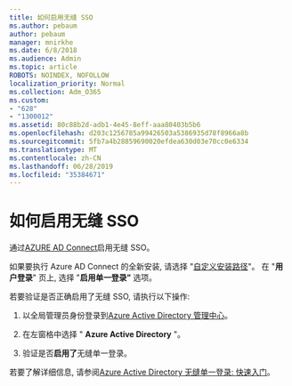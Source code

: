 ```yaml
---
title: 如何启用无缝 SSO
ms.author: pebaum
author: pebaum
manager: mnirkhe
ms.date: 6/8/2018
ms.audience: Admin
ms.topic: article
ROBOTS: NOINDEX, NOFOLLOW
localization_priority: Normal
ms.collection: Adm_O365
ms.custom:
- "628"
- "1300012"
ms.assetid: 80c88b2d-adb1-4e45-8eff-aaa80403b5b6
ms.openlocfilehash: d203c1256785a99426503a5386935d78f8966a8b
ms.sourcegitcommit: 5fb7a4b28859690020efdea630d03e70cc0e6334
ms.translationtype: MT
ms.contentlocale: zh-CN
ms.lasthandoff: 06/28/2019
ms.locfileid: "35384671"
---
```

# <a name="how-to-enable-seamless-sso"></a>如何启用无缝 SSO

通过[AZURE AD Connect](https://docs.microsoft.com/azure/active-directory/connect/active-directory-aadconnect)启用无缝 SSO。
  
如果要执行 Azure AD Connect 的全新安装, 请选择 "[自定义安装路径](https://docs.microsoft.com/azure/active-directory/connect/active-directory-aadconnect-get-started-custom)"。 在 "**用户登录**" 页上, 选择 "**启用单一登录"** 选项。
  
若要验证是否正确启用了无缝 SSO, 请执行以下操作:
  
1. 以全局管理员身份登录到[Azure Active Directory 管理中心](https://aad.portal.azure.com)。

2. 在左窗格中选择 " **Azure Active Directory** "。

3. 验证是否**启用了**无缝单一登录。

若要了解详细信息, 请参阅[Azure Active Directory 无缝单一登录: 快速入门](https://docs.microsoft.com/azure/active-directory/connect/active-directory-aadconnect-sso-quick-start)。
  